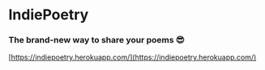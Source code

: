 # IndiePoetry

### The brand-new way to share your poems 😎

[https://indiepoetry.herokuapp.com/](https://indiepoetry.herokuapp.com/)
